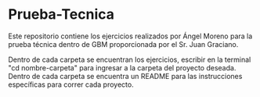 # Prueba-Tecnica

Este repositorio contiene los ejercicios realizados por Ángel Moreno para la prueba técnica dentro de GBM
proporcionada por el Sr. Juan Graciano.

Dentro de cada carpeta se encuentran los ejercicios, escribir en la terminal "cd nombre-carpeta" para ingresar a la carpeta del proyecto deseada. Dentro de cada carpeta se encuentra un README para las instrucciones específicas para correr cada proyecto. 